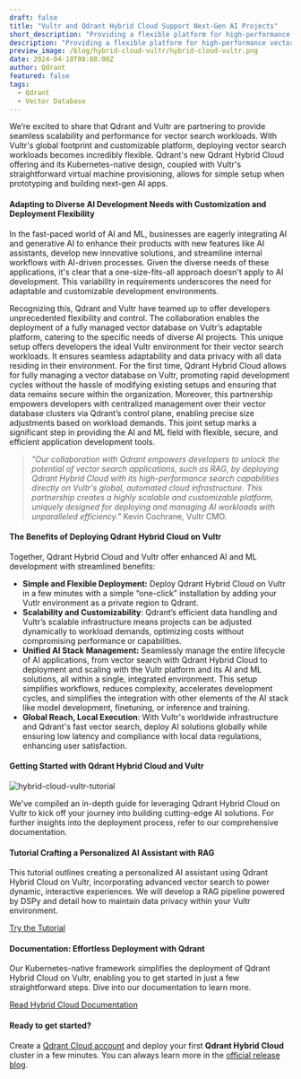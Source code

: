 ```yaml
---
draft: false
title: "Vultr and Qdrant Hybrid Cloud Support Next-Gen AI Projects"
short_description: "Providing a flexible platform for high-performance vector search in next-gen AI workloads." 
description: "Providing a flexible platform for high-performance vector search in next-gen AI workloads."
preview_image: /blog/hybrid-cloud-vultr/hybrid-cloud-vultr.png
date: 2024-04-10T00:08:00Z
author: Qdrant
featured: false
tags:
  - Qdrant
  - Vector Database
---
```


We’re excited to share that Qdrant and Vultr are partnering to provide seamless scalability and performance for vector search workloads. With Vultr's global footprint and customizable platform, deploying vector search workloads becomes incredibly flexible. Qdrant's new Qdrant Hybrid Cloud offering and its Kubernetes-native design, coupled with Vultr's straightforward virtual machine provisioning, allows for simple setup when prototyping and building next-gen AI apps.

#### Adapting to Diverse AI Development Needs with Customization and Deployment Flexibility

In the fast-paced world of AI and ML, businesses are eagerly integrating AI and generative AI to enhance their products with new features like AI assistants, develop new innovative solutions, and streamline internal workflows with AI-driven processes. Given the diverse needs of these applications, it's clear that a one-size-fits-all approach doesn't apply to AI development. This variability in requirements underscores the need for adaptable and customizable development environments.

Recognizing this, Qdrant and Vultr have teamed up to offer developers unprecedented flexibility and control. The collaboration enables the deployment of a fully managed vector database on Vultr’s adaptable platform, catering to the specific needs of diverse AI projects. This unique setup offers developers the ideal Vultr environment for their vector search workloads. It ensures seamless adaptability and data privacy with all data residing in their environment. For the first time, Qdrant Hybrid Cloud allows for fully managing a vector database on Vultr, promoting rapid development cycles without the hassle of modifying existing setups and ensuring that data remains secure within the organization. Moreover, this partnership empowers developers with centralized management over their vector database clusters via Qdrant’s control plane, enabling precise size adjustments based on workload demands. This joint setup marks a significant step in providing the AI and ML field with flexible, secure, and efficient application development tools.

> *"Our collaboration with Qdrant empowers developers to unlock the potential of vector search applications, such as RAG, by deploying Qdrant Hybrid Cloud with its high-performance search capabilities directly on Vultr's global, automated cloud infrastructure. This partnership creates a highly scalable and customizable platform, uniquely designed for deploying and managing AI workloads with unparalleled efficiency."* Kevin Cochrane, Vultr CMO.

#### The Benefits of Deploying Qdrant Hybrid Cloud on Vultr

Together, Qdrant Hybrid Cloud and Vultr offer enhanced AI and ML development with streamlined benefits:

- **Simple and Flexible Deployment:** Deploy Qdrant Hybrid Cloud on Vultr in a few minutes with a simple “one-click” installation by adding your Vutlr environment as a private region to Qdrant.
- **Scalability and Customizability**: Qdrant’s efficient data handling and Vultr’s scalable infrastructure means projects can be adjusted dynamically to workload demands, optimizing costs without compromising performance or capabilities.
- **Unified AI Stack Management:** Seamlessly manage the entire lifecycle of AI applications, from vector search with Qdrant Hybrid Cloud to deployment and scaling with the Vultr platform and its AI and ML solutions, all within a single, integrated environment. This setup simplifies workflows, reduces complexity, accelerates development cycles, and simplifies the integration with other elements of the AI stack like model development, finetuning, or inference and training.
- **Global Reach, Local Execution**: With Vultr's worldwide infrastructure and Qdrant's fast vector search, deploy AI solutions globally while ensuring low latency and compliance with local data regulations, enhancing user satisfaction.

#### Getting Started with Qdrant Hybrid Cloud and Vultr

![hybrid-cloud-vultr-tutorial](/blog/hybrid-cloud-vultr/hybrid-cloud-vultr-tutorial.png)

We've compiled an in-depth guide for leveraging Qdrant Hybrid Cloud on Vultr to kick off your journey into building cutting-edge AI solutions. For further insights into the deployment process, refer to our comprehensive documentation.

#### Tutorial Crafting a Personalized AI Assistant with RAG

This tutorial outlines creating a personalized AI assistant using Qdrant Hybrid Cloud on Vultr, incorporating advanced vector search to power dynamic, interactive experiences. We will develop a RAG pipeline powered by DSPy and detail how to maintain data privacy within your Vultr environment.

[Try the Tutorial](/documentation/tutorials/rag-chatbot-vultr-dspy-ollama/)

#### Documentation: Effortless Deployment with Qdrant

Our Kubernetes-native framework simplifies the deployment of Qdrant Hybrid Cloud on Vultr, enabling you to get started in just a few straightforward steps. Dive into our documentation to learn more.

[Read Hybrid Cloud Documentation](/documentation/hybrid-cloud/)

#### Ready to get started?

Create a [Qdrant Cloud account](https://cloud.qdrant.io/login) and deploy your first **Qdrant Hybrid Cloud** cluster in a few minutes. You can always learn more in the [official release blog](/blog/hybrid-cloud/). 